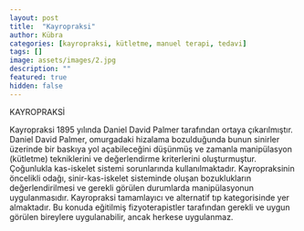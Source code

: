 ```yaml
---
layout: post
title:  "Kayropraksi"
author: Kübra
categories: [kayropraksi, kütletme, manuel terapi, tedavi]
tags: []
image: assets/images/2.jpg
description: ""
featured: true
hidden: false
---
```


KAYROPRAKSİ

Kayropraksi 1895 yılında Daniel David Palmer tarafından ortaya çıkarılmıştır. Daniel David Palmer, omurgadaki hizalama bozulduğunda bunun sinirler üzerinde bir baskıya yol açabileceğini düşünmüş ve zamanla manipülasyon (kütletme) tekniklerini ve değerlendirme kriterlerini oluşturmuştur. Çoğunlukla kas-iskelet sistemi sorunlarında kullanılmaktadır. Kayropraksinin öncelikli odağı, sinir-kas-iskelet sisteminde oluşan bozuklukların değerlendirilmesi ve gerekli görülen durumlarda manipülasyonun uygulanmasıdır. Kayropraksi tamamlayıcı ve alternatif tıp kategorisinde yer almaktadır.  Bu konuda eğitilmiş fizyoterapistler tarafından gerekli ve uygun görülen bireylere uygulanabilir, ancak herkese uygulanmaz.
